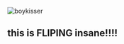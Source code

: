 ![boykisser](https://c.tenor.com/0ELfbGTX7YUAAAAC/tenor.gif)
## this is FLIPING insane!!!!
<!-- if you are here you are a femboy 💗-->
